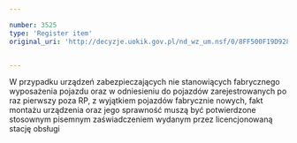 ```yaml
---

number: 3525
type: 'Register item'
original_uri: 'http://decyzje.uokik.gov.pl/nd_wz_um.nsf/0/8FF500F19D9289ADC1257A52003E928F?OpenDocument'


---
```


W przypadku urządzeń zabezpieczających nie stanowiących fabrycznego wyposażenia pojazdu oraz w odniesieniu do pojazdów zarejestrowanych po raz pierwszy poza RP, z wyjątkiem pojazdów fabrycznie nowych, fakt montażu urządzenia oraz jego sprawność muszą być potwierdzone stosownym pisemnym zaświadczeniem wydanym przez licencjonowaną stację obsługi
